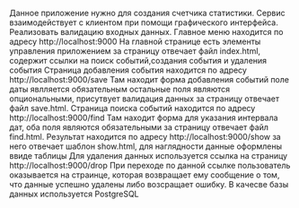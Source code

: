 Данное приложение нужно для создания счетчика статистики. Сервис  взаимодействует с клиентом при помощи графического интерфейса. Реализовать валидацию входных данных.
Главное меню находится по адресу http://localhost:9000 
На главной странице есть элементы управления приложением за страницу отвечает файл index.html, содержит ссылки на поиск событий,создания события и удаления события
Страница добавления события находится по адресу http://localhost:9000/save
Там находит форма добавления событий поле даты явлляется обязательным остальные поля являются опциональными, присутвует валидация данных за страницу отвечает файл save.html.
Страница поиска событий находится по адресу http://localhost:9000/find
Там находит форма для указания интервала дат, оба поля являются обязательными за страницу отвечает файл find.html.
Результат находится по адресу http://localhost:9000/show за него отвечает шаблон show.html, для наглядности данные оформлены ввиде таблицы
Для удаления данных используется ссылка на страницу http://localhost:9000/drop
При переходе по данной ссылке пользователь оказывается на страинце, которая возвращает ему сообщение о том, что данные успешно удалены либо возсращает ошибку.
В качесве базы данных используется PostgreSQL
